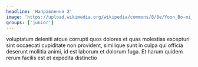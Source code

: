 ```yaml
---
headline: 'Направлення 2'
image: 'https://upload.wikimedia.org/wikipedia/commons/8/8e/Yoon_Bo-mi_at_Pink_Paradise_concert%2C_30_May_2015_04.jpg'
groups: ['junior']
---
```

voluptatum deleniti atque corrupti quos dolores et quas molestias excepturi sint occaecati cupiditate non provident, similique sunt in culpa qui officia deserunt mollitia animi, id est laborum et dolorum fuga. Et harum quidem rerum facilis est et expedita distinctio